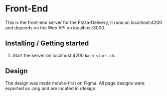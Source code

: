 # Front-End

This is the front-end server for the Pizza-Delivery, it runs on localhost:4200 and depends on the Web API on localhost:3000.

## Installing / Getting started

1. Start the server on localhost:4200 `bash start.sh`.

## Design

The design was made mobile-first on Figma. All page designs were exported as .png and are located in /design.
